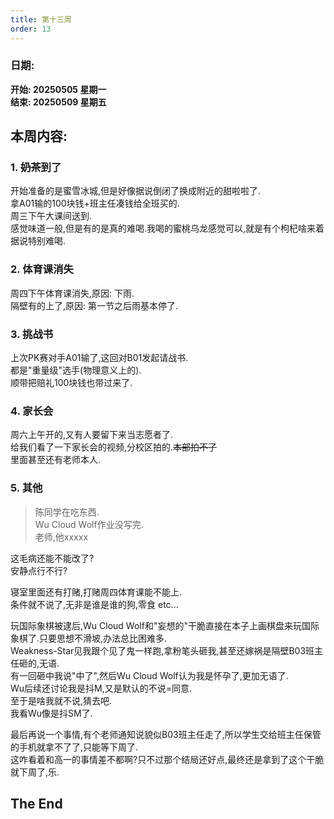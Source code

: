 ```yaml
---
title: 第十三周
order: 13
---
```


### 日期:  
**开始: 20250505 星期一**  
**结束: 20250509 星期五**  

## 本周内容:  

### 1. ~~奶茶~~到了

开始准备的是蜜雪冰城,但是好像据说倒闭了换成附近的甜啦啦了.  
拿A01输的100块钱+班主任凑钱给全班买的.  
周三下午大课间送到.  
感觉味道一般,但是有的是真的难喝.我喝的蜜桃乌龙感觉可以,就是有个枸杞啥来着据说特别难喝.  

### 2. 体育课消失

周四下午体育课消失,原因: 下雨.  
隔壁有的上了,原因: 第一节之后雨基本停了.  

### 3. 挑战书

上次PK赛对手A01输了,这回对B01发起请战书.  
都是"重量级"选手(物理意义上的).  
顺带把赔礼100块钱也带过来了.  

### 4. 家长会

周六上午开的,又有人要留下来当志愿者了.  
给我们看了一下家长会的视频,分校区拍的.~~本部拍不了~~  
里面甚至还有老师本人.  

### 5. 其他

> 陈同学在吃东西.  
> Wu Cloud Wolf作业没写完.  
> 老师,他xxxxx

这毛病还能不能改了?  
安静点行不行?  

寝室里面还有打赌,打赌周四体育课能不能上.  
条件就不说了,无非是谁是谁的狗,零食 etc...  

玩国际象棋被逮后,Wu Cloud Wolf和"妄想的"干脆直接在本子上画棋盘来玩国际象棋了.只要思想不滑坡,办法总比困难多.  
Weakness-Star见我跟个见了鬼一样跑,拿粉笔头砸我,甚至还嫁祸是隔壁B03班主任砸的,无语.  
有一回砸中我说"中了",然后Wu Cloud Wolf认为我是怀孕了,更加无语了.  
Wu后续还讨论我是抖M,又是默认的不说=同意.  
至于是啥我就不说,猜去吧.  
我看Wu像是抖SM了.  

最后再说一个事情,有个老师通知说貌似B03班主任走了,所以学生交给班主任保管的手机就拿不了了,只能等下周了.  
这咋看着和高一的事情差不都啊?只不过那个结局还好点,最终还是拿到了这个干脆就下周了,乐.  

## The End